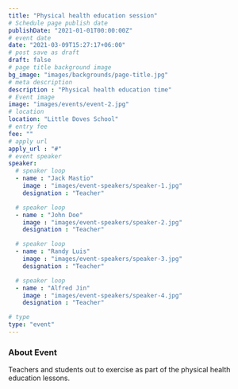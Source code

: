 ```yaml
---
title: "Physical health education session"
# Schedule page publish date
publishDate: "2021-01-01T00:00:00Z"
# event date
date: "2021-03-09T15:27:17+06:00"
# post save as draft
draft: false
# page title background image
bg_image: "images/backgrounds/page-title.jpg"
# meta description
description : "Physical health education time"
# Event image
image: "images/events/event-2.jpg"
# location
location: "Little Doves School"
# entry fee
fee: ""
# apply url
apply_url : "#"
# event speaker
speaker:
  # speaker loop
  - name : "Jack Mastio"
    image : "images/event-speakers/speaker-1.jpg"
    designation : "Teacher"

  # speaker loop
  - name : "John Doe"
    image : "images/event-speakers/speaker-2.jpg"
    designation : "Teacher"

  # speaker loop
  - name : "Randy Luis"
    image : "images/event-speakers/speaker-3.jpg"
    designation : "Teacher"

  # speaker loop
  - name : "Alfred Jin"
    image : "images/event-speakers/speaker-4.jpg"
    designation : "Teacher"

# type
type: "event"
---
```


### About Event
Teachers and students out to exercise as part of the physical health education lessons.